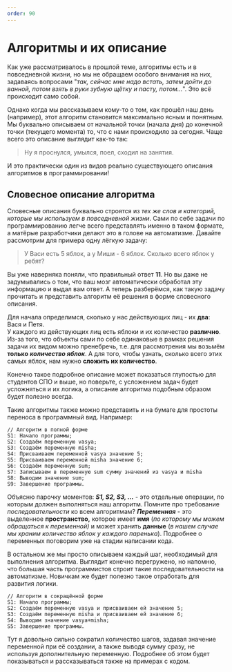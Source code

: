 ```yaml
---
order: 90
---
```


# Алгоритмы и их описание

Как уже рассматривалось в прошлой теме, алгоритмы есть и в повседневной жизни, но мы не обращаем особого внимания на них, задаваясь вопросами "_так, сейчас мне надо встать, затем дойти до ванной, потом взять в руки зубную щётку и пасту, потом..._". Это всё происходит само собой.  

Однако когда мы рассказываем кому-то о том, как прошёл наш день (например), этот алгоритм становится максимально ясным и понятным. Мы буквально описываем от начальной точки (начала дня) до конечной точки (текущего момента) то, что с нами происходило за сегодня. Чаще всего это описание выглядит как-то так:

> Ну я проснулся, умылся, поел, сходил на занятия.

И это практически один из видов реально существующего описания алгоритмов в программировании!

## Словесное описание алгоритма
Словесные описания буквально строятся из _тех же слов и категорий, которые мы используем в повседневной жизни_. Сами по себе задачи по программированию легче всего представлять именно в таком формате, а матёрые разработчики делают это в голове на автоматизме. Давайте рассмотрим для примера одну лёгкую задачу:

> У Васи есть 5 яблок, а у Миши - 6 яблок. Сколько всего яблок у ребят?

Вы уже наверняка поняли, что правильный ответ **11**. Но вы даже не задумывались о том, что ваш мозг автоматически обработал эту информацию и выдал вам ответ. А теперь разберёмся, как такую задачу прочитать и представить алгоритм её решения в форме словесного описания.

Для начала определимся, сколько у нас действующих лиц - их **два**: Вася и Петя.  
У каждого из действующих лиц есть яблоки и их количество **различно**.  
Из-за того, что объекты сами по себе одинаковые в рамках решения задачи их видом можно пренебречь, т.е. для рассмотрения мы возьмём **только** ***количество яблок***.
А для того, чтобы узнать, сколько всего этих самых яблок, нам нужно **сложить их количество**.

Конечно такое подробное описание может показаться глупостью для студентов СПО и выше, но поверьте, с усложением задач будет усложняться и их логика, а описание алгоритма подобным образом будет полезно всегда.

Такие алгоритмы также можно представить и на бумаге для простоты переноса в программный вид. Например:

    // Алгоритм в полной форме
    S1: Начало программы;
    S2: Создаём переменную vasya;
    S3: Создаём переменную misha;
    S4: Присваиваем переменной vasya значение 5;
    S5: Присваиваем переменной misha значение 6;
    S6: Создаём переменную sum;
    S7: Записываем в переменную sum сумму значений из vasya и misha
    S8: Выводим значение sum;
    S9: Завершение программы.
Объясню парочку моментов:
***S1, S2, S3, ...*** - это отдельные операции, по которым должен выполняться наш алгоритм. Помните про требование _последовательности_ ко всем алгоритмам?
***Переменная*** - это выделенное **пространство,** которое имеет **имя** (*по которому мы можем обращаться к переменной)* и может хранить **данные** (*в нашем случае мы храним количество яблок у каждого паренька*). Подробнее о переменных поговорим уже на стадии написании кода.

В остальном же мы просто описываем каждый шаг, необходимый для выполнения алгоритма. Выглядит конечно перегружено, но напомню, что большая часть программистов строит такие последовательности на автоматизме. Новичкам же будет полезно такое отработать для развития логики.

    // Алгоритм в сокращённой форме
    S1: Начало программы;
    S2: Создаём переменную vasya и присваиваем ей значение 5;
    S3: Создаём переменную misha и присваиваем ей значение 6;
    S4: Выводим значение vasya+misha;
    S5: Завершение программы.
Тут я довольно сильно сократил количество шагов, задавая значение переменной при её создании, а также выводя сумму сразу, не используя дополнительную переменную. Подробнее об этом будет показываться и рассказываться также на примерах с кодом.
